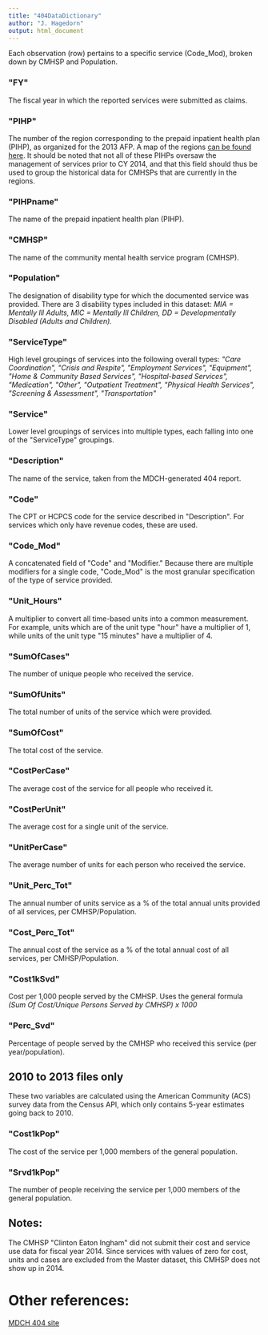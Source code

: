```yaml
---
title: "404DataDictionary"
author: "J. Hagedorn"
output: html_document
---
```


Each observation (row) pertains to a specific service (Code_Mod), broken down by CMHSP and Population.

### "FY"  
The fiscal year in which the reported services were submitted as claims.

### "PIHP" 
The number of the region corresponding to the prepaid inpatient health plan (PIHP), as organized for the 2013 AFP.  A map of the regions [can be found here](http://www.chrt.org/assets/policy-papers/community-mental-health-images/appendix-d.png).  It should be noted that not all of these PIHPs oversaw the management of services prior to CY 2014, and that this field should thus be used to group the historical data for CMHSPs that are currently in the regions.

### "PIHPname"
The name of the prepaid inpatient health plan (PIHP).

### "CMHSP" 
The name of the community mental health service program (CMHSP).

### "Population" 
The designation of disability type for which the documented service was provided.  There are 3 disability types included in this dataset: *MIA = Mentally Ill Adults, MIC = Mentally Ill Children, DD = Developmentally Disabled (Adults and Children).*

### "ServiceType"  
High level groupings of services into the following overall types: *"Care Coordination",             "Crisis and Respite", "Employment Services", "Equipment", "Home & Community Based Services", "Hospital-based Services", "Medication", "Other", "Outpatient Treatment", "Physical Health Services", "Screening & Assessment", "Transportation"*

### "Service"
Lower level groupings of services into multiple types, each falling into one of the "ServiceType" groupings.

### "Description" 
The name of the service, taken from the MDCH-generated 404 report.

### "Code"
The CPT or HCPCS code for the service described in "Description".  For services which only have revenue codes, these are used.

### "Code_Mod"
A concatenated field of "Code" and "Modifier."  Because there are multiple modifiers for a single code, "Code_Mod" is the most granular specification of the type of service provided.

### "Unit_Hours"
A multiplier to convert all time-based units into a common measurement.  For example, units which are of the unit type "hour" have a multiplier of 1, while units of the unit type "15 minutes" have a multiplier of 4.

### "SumOfCases" 
The number of unique people who received the service.

### "SumOfUnits"   
The total number of units of the service which were provided.

### "SumOfCost"    
The total cost of the service.

### "CostPerCase"  
The average cost of the service for all people who received it.

### "CostPerUnit"  
The average cost for a single unit of the service.

### "UnitPerCase"    
The average number of units for each person who received the service.

### "Unit_Perc_Tot"  
The annual number of units service as a % of the total annual units provided of all services, per CMHSP/Population.

### "Cost_Perc_Tot"  
The annual cost of the service as a % of the total annual cost of all services, per CMHSP/Population.

### "Cost1kSvd"     
Cost per 1,000 people served by the CMHSP.  Uses the general formula *(Sum Of Cost/Unique Persons Served by CMHSP) x 1000*

### "Perc_Svd"
Percentage of people served by the CMHSP who received this service (per year/population).

## 2010 to 2013 files only 

These two variables are calculated using the American Community (ACS) survey data from the Census API, which only contains 5-year estimates going back to 2010.

### "Cost1kPop"
The cost of the service per 1,000 members of the general population.

### "Srvd1kPop"
The number of people receiving the service per 1,000 members of the general population.

## Notes:
The CMHSP "Clinton Eaton Ingham" did not submit their cost and service use data for fiscal year 2014.  Since services with values of zero for cost, units and cases are excluded from the Master dataset, this CMHSP does not show up in 2014.

# Other references:
[MDCH 404 site](http://www.michigan.gov/mdch/0,4612,7-132-2941_4868_4902-256889--,00.html)
